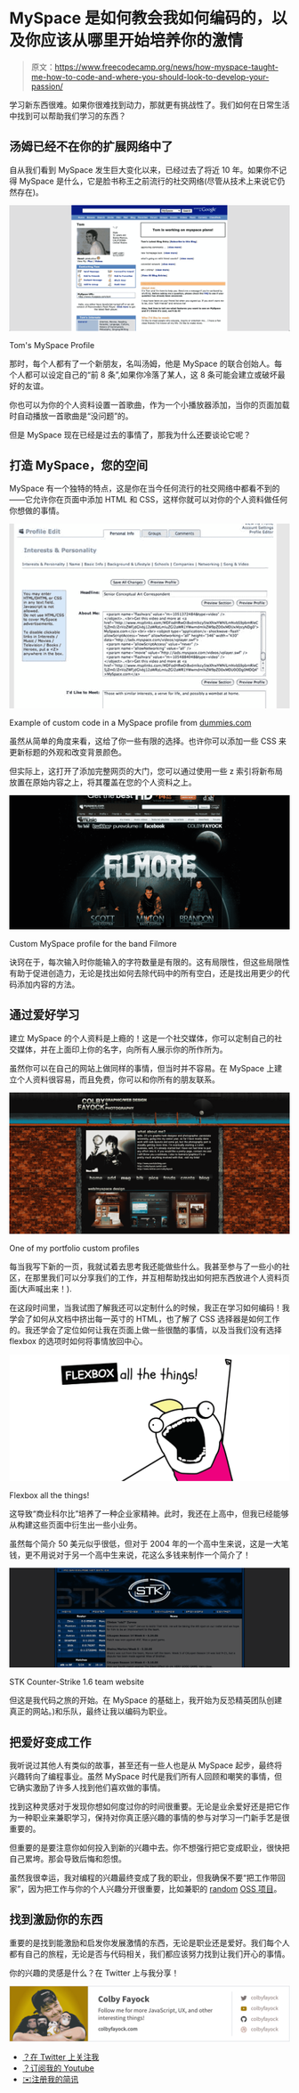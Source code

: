 # MySpace 是如何教会我如何编码的，以及你应该从哪里开始培养你的激情

> 原文：<https://www.freecodecamp.org/news/how-myspace-taught-me-how-to-code-and-where-you-should-look-to-develop-your-passion/>

学习新东西很难。如果你很难找到动力，那就更有挑战性了。我们如何在日常生活中找到可以帮助我们学习的东西？

## 汤姆已经不在你的扩展网络中了

自从我们看到 MySpace 发生巨大变化以来，已经过去了将近 10 年。如果你不记得 MySpace 是什么，它是脸书称王之前流行的社交网络(尽管从技术上来说它仍然存在)。

![myspace-tom-profile](img/4bf25eec2d53f5ed84e713e7672920f0.png)

Tom's MySpace Profile

那时，每个人都有了一个新朋友，名叫汤姆，他是 MySpace 的联合创始人。每个人都可以设定自己的“前 8 条”,如果你冷落了某人，这 8 条可能会建立或破坏最好的友谊。

你也可以为你的个人资料设置一首歌曲，作为一个小播放器添加，当你的页面加载时自动播放一首歌曲是“没问题”的。

但是 MySpace 现在已经是过去的事情了，那我为什么还要谈论它呢？

## 打造 MySpace，您的空间

MySpace 有一个独特的特点，这是你在当今任何流行的社交网络中都看不到的——它允许你在页面中添加 HTML 和 CSS，这样你就可以对你的个人资料做任何你想做的事情。

![myspace-edit-profile](img/f7246f6916a3b4c4361f998cfbfa8125.png)

Example of custom code in a MySpace profile from [dummies.com](https://www.dummies.com/social-media/myspace/how-to-embed-video-in-your-myspace-profile/)

虽然从简单的角度来看，这给了你一些有限的选择。也许你可以添加一些 CSS 来更新标题的外观和改变背景颜色。

但实际上，这打开了添加完整网页的大门，您可以通过使用一些 z 索引将新布局放置在原始内容之上，将其覆盖在您的个人资料之上。

![myspace-profile-filmore-band](img/77cc11bc925c8b763c995f512e70e309.png)

Custom MySpace profile for the band Filmore

诀窍在于，每次输入时你能输入的字符数量是有限的。这有局限性，但这些局限性有助于促进创造力，无论是找出如何去除代码中的所有空白，还是找出用更少的代码添加内容的方法。

## 通过爱好学习

建立 MySpace 的个人资料是上瘾的！这是一个社交媒体，你可以定制自己的社交媒体，并在上面印上你的名字，向所有人展示你的所作所为。

虽然你可以在自己的网站上做同样的事情，但当时并不容易。在 MySpace 上建立个人资料很容易，而且免费，你可以和你所有的朋友联系。

![myspace-custom-profile-colby-fayock-1](img/ba238cb18d613f88f31107f3844f8f3d.png)

One of my portfolio custom profiles

每当我写下新的一页，我就试着去思考我还能做些什么。我甚至参与了一些小的社区，在那里我们可以分享我们的工作，并互相帮助找出如何把东西放进个人资料页面(大声喊出来！).

在这段时间里，当我试图了解我还可以定制什么的时候，我正在学习如何编码！我学会了如何从文档中挤出每一英寸的 HTML，也了解了 CSS 选择器是如何工作的。我还学会了定位如何让我在页面上做一些很酷的事情，以及当我们没有选择 flexbox 的选项时如何将事情放回中心。

![flexbox-all-the-things-1](img/fa29c72aafb0765bb9c9d55d748f2731.png)

Flexbox all the things!

这导致“商业科尔比”培养了一种企业家精神。此时，我还在上高中，但我已经能够从构建这些页面中衍生出一些小业务。

虽然每个简介 50 美元似乎很低，但对于 2004 年的一个高中生来说，这是一大笔钱，更不用说对于另一个高中生来说，花这么多钱来制作一个简介了！

![stk-counter-strike-team-website](img/aba9fe13773598f9f9b9e0a6980434e9.png)

STK Counter-Strike 1.6 team website

但这是我代码之旅的开始。在 MySpace 的基础上，我开始为反恐精英团队创建真正的网站。)和乐队，最终让我以编码为职业。

## 把爱好变成工作

我听说过其他人有类似的故事，甚至还有一些人也是从 MySpace 起步，最终将兴趣转向了编程事业。虽然 MySpace 时代是我们所有人回顾和嘲笑的事情，但它确实激励了许多人找到他们喜欢做的事情。

找到这种灵感对于发现你想如何度过你的时间很重要。无论是业余爱好还是把它作为一种职业来兼职学习，保持对你真正感兴趣的事情的参与对学习一门新手艺是很重要的。

但重要的是要注意你如何投入到新的兴趣中去。你不想强行把它变成职业，很快把自己累垮。那会导致后悔和怨恨。

虽然我很幸运，我对编程的兴趣最终变成了我的职业，但我确保不要“把工作带回家”，因为把工作与你的个人兴趣分开很重要，比如兼职的 [random](https://wwdc-memoji.netlify.app/) [OSS 项目](https://github.com/colbyfayock)。

## 找到激励你的东西

重要的是找到能激励和启发你发展激情的东西，无论是职业还是爱好。我们每个人都有自己的旅程，无论是否与代码相关，我们都应该努力找到让我们开心的事情。

你的兴趣的灵感是什么？在 Twitter 上与我分享！

[![Follow me for more Javascript, UX, and other interesting things!](img/1c93a38209f03fa2ee013e5b17071f07.png)](https://twitter.com/colbyfayock)

*   [？在 Twitter 上关注我](https://twitter.com/colbyfayock)
*   [？️订阅我的 Youtube](https://youtube.com/colbyfayock)
*   [✉️注册我的简讯](https://www.colbyfayock.com/newsletter/)